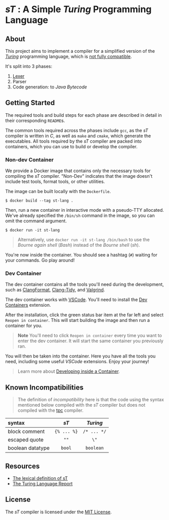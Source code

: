# _sT_ : A Simple _Turing_ Programming Language

## About

This project aims to implement a compiler for a simplified version of the _[Turing](https://en.wikipedia.org/wiki/Turing_(programming_language))_ programming language, which is [not fully compatible](#known-incompatibility).

It's split into 3 phases:
1. [Lexer](./lexer/)
2. Parser
3. Code generation: to _Java Bytecode_

## Getting Started

The required tools and build steps for each phase are described in detail in their corresponding `README`s.

The common tools required across the phases include `gcc`, as the _sT_ compiler is written in _C_, as well as `make` and `cmake`, which generate the executables.
All tools required by the _sT_ compiler are packed into containers, which you can use to build or develop the compiler.

### Non-dev Container

We provide a Docker image that contains only the necessary tools for compiling the _sT_ compiler. "Non-Dev" indicates that the image doesn't include test tools, format tools, or other utilities.

The image can be built locally with the `Dockerfile`.

```
$ docker build --tag st-lang .
```

Then, run a new container in interactive mode with a pseudo-TTY allocated. We've already specified the `/bin/sh` command in the image, so you can omit the command argument.

```
$ docker run -it st-lang
```
> Alternatively, use `docker run -it st-lang /bin/bash` to use the _Bourne again shell_ (_Bash_) instead of the _Bourne shell_ (_sh_).

You're now inside the container. You should see a hashtag (`#`) waiting for your commands. Go play around!

### Dev Container

The dev container contains all the tools you'll need during the development, such as [ClangFormat](https://clang.llvm.org/docs/ClangFormat.html), [Clang-Tidy](https://clang.llvm.org/extra/clang-tidy/), and [Valgrind](https://valgrind.org/).

The dev container works with [VSCode](https://code.visualstudio.com/). You'll need to install the [Dev Containers](https://marketplace.visualstudio.com/items?itemName=ms-vscode-remote.remote-containers) extension.

After the installation, click the green status bar item at the far left and select `Reopen in container`. This will start building the image and then run a container for you.
> **Note**
> You'll need to click `Reopen in container` every time you want to enter the dev container. It will start the same container you previously ran.

You will then be taken into the container. Here you have all the tools you need, including some useful _VSCode_ extensions. Enjoy your journey!
> Learn more about [Developing inside a Container](https://code.visualstudio.com/docs/devcontainers/containers).

## Known Incompatibilities

> The definition of _incompatibility_ here is that the code using the syntax mentioned below compiled with the _sT_ compiler but does not compiled with the [tpc](https://txl.ca/txl-tplusdownload.html) compiler.

| syntax | _sT_ | _Turing_ |
|:-------|:----:|:--------:|
| block comment | `{% ... %}` | `/* ... */`
| escaped quote | `""` | `\"` |
| boolean datatype | `bool` | `boolean` |

## Resources

- [The lexical definition of sT](./lexer/lexical-definition.md)
- [The Turing Language Report](https://txl.ca/tplus/Turing_Report.pdf)

## License

The _sT_ compiler is licensed under the [MIT License](LICENSE).
